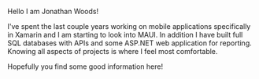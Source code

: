 Hello I am Jonathan Woods! 

I've spent the last couple years working on mobile applications specifically in Xamarin and I am starting to look into MAUI. 
In addition I have built full SQL databases with APIs and some ASP.NET web application for reporting. Knowing all aspects of projects is where I feel most comfortable.

Hopefully you find some good information here!

